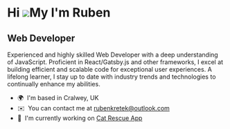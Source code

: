 Hi ![](https://user-images.githubusercontent.com/18350557/176309783-0785949b-9127-417c-8b55-ab5a4333674e.gif)My I'm Ruben
====================================================================================================================================

Web Developer
-------------

Experienced and highly skilled Web Developer with a deep understanding of JavaScript. Proficient in React/Gatsby.js and other frameworks, I excel at building efficient and scalable code for exceptional user experiences. A lifelong learner, I stay up to date with industry trends and technologies to continually enhance my abilities.

* 🌍  I'm based in Cralwey, UK
* ✉️  You can contact me at [rubenkretek@outlook.com](mailto:rubenkretek@outlook.com)
* 🚀  I'm currently working on [Cat Rescue App](http://github.com/rubenkretek/cat-rescue-app)
